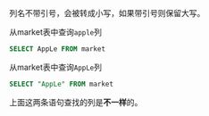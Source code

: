 列名不带引号，会被转成小写，如果带引号则保留大写。

从market表中查询`apple`列

```sql
SELECT AppLe FROM market
```

从market表中查询`AppLe`列

```sql
SELECT "AppLe" FROM market
```

上面这两条语句查找的列是**不一样**的。
